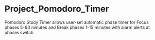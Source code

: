# Project_Pomodoro_Timer

Pomodoro Study Timer allows user-set automatic phase timer for Focus phases 5-60 minutes and Break phases 1-15 minutes with alarm alerts at phases switch.
